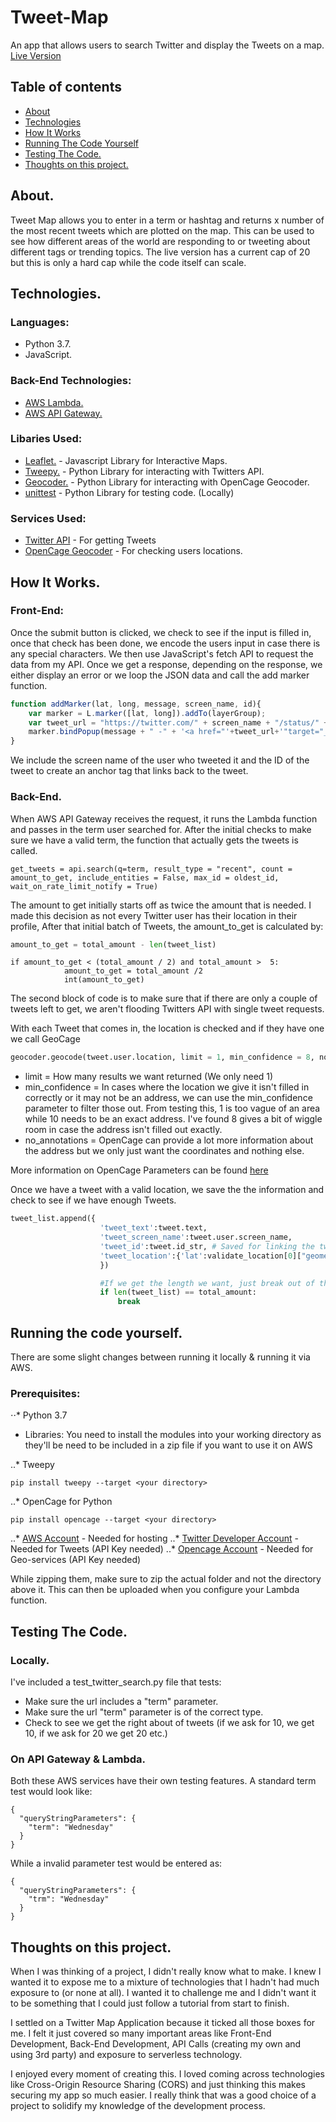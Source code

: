 # Tweet-Map
An app that allows users to search Twitter and display the Tweets on a map.
[Live Version](https://kenneth.gargan.ie/Tweet-Map/)

## Table of contents
* [About](#about)
* [Technologies](#technologies)
* [How It Works](#how-it-works)
* [Running The Code Yourself](#running-the-code-yourself)
* [Testing The Code.](testing-the-code)
* [Thoughts on this project.](thoughts-on-this-project-&-what-i've-learned)

## About.
Tweet Map allows you to enter in a term or hashtag and returns x number of the most recent tweets which are plotted on the map. This can be used to see how different areas of the world are responding to or tweeting about different tags or trending topics.
The live version has a current cap of 20 but this is only a hard cap while the code itself can scale.

## Technologies.
### Languages: 
- Python 3.7.
- JavaScript.

### Back-End Technologies:
- [AWS Lambda.](https://aws.amazon.com/lambda/)
- [AWS API Gateway.](https://aws.amazon.com/api-gateway/)

### Libaries Used:
- [Leaflet.](https://leafletjs.com/) - Javascript Library for Interactive Maps.
- [Tweepy.](https://tweepy.readthedocs.io/en/latest/) - Python Library for interacting with Twitters API.
- [Geocoder.](https://geocoder.readthedocs.io/) - Python Library for interacting with OpenCage Geocoder.
- [unittest](https://docs.python.org/3/library/unittest.html) - Python Library for testing code. (Locally)

### Services Used:
- [Twitter API](https://developer.twitter.com/) - For getting Tweets
- [OpenCage Geocoder](https://opencagedata.com/) - For checking users locations.

## How It Works.
### Front-End:
Once the submit button is clicked, we check to see if the input is filled in, once that check has been done, we encode the users input in case there is any special characters. We then use JavaScript's fetch API to request the data from my API. Once we get a response, depending on the response, we either display an error or we loop the JSON data and call the add marker function. 

```javascript
function addMarker(lat, long, message, screen_name, id){
    var marker = L.marker([lat, long]).addTo(layerGroup);
    var tweet_url = "https://twitter.com/" + screen_name + "/status/" +id;
    marker.bindPopup(message + " -" + '<a href="'+tweet_url+'"target="_blank">'+screen_name+'</a>');
}
```
We include the screen name of the user who tweeted it and the ID of the tweet to create an anchor tag that links back to the tweet.

### Back-End.
When AWS API Gateway receives the request, it runs the Lambda function and passes in the term user searched for. After the initial checks to make sure we have a valid term, the function that actually gets the tweets is called.

```
get_tweets = api.search(q=term, result_type = "recent", count = amount_to_get, include_entities = False, max_id = oldest_id, wait_on_rate_limit_notify = True)
```

The amount to get initially starts off as twice the amount that is needed. I made this decision as not every Twitter user has their location in their profile, After that initial batch of Tweets, the amount_to_get is calculated by: 

```python
amount_to_get = total_amount - len(tweet_list)
```

```
if amount_to_get < (total_amount / 2) and total_amount >  5:
            amount_to_get = total_amount /2
            int(amount_to_get)
```

The second block of code is to make sure that if there are only a couple of tweets left to get, we aren't flooding Twitters API with single tweet requests.


With each Tweet that comes in, the location is checked and if they have one we call GeoCage

```python
geocoder.geocode(tweet.user.location, limit = 1, min_confidence = 8, no_annotations = 1)
```
- limit = How many results we want returned (We only need 1)
- min_confidence = In cases where the location we give it isn't filled in correctly or it may not be an address, we can use the min_confidence parameter to filter those out. From testing this, 1 is too vague of an area while 10 needs to be an exact address. I've found 8 gives a bit of wiggle room in case the address isn't filled out exactly. 
- no_annotations = OpenCage can provide a lot more information about the address but we only just want the coordinates and nothing else.

More information on OpenCage Parameters can be found [here](https://opencagedata.com/api#request)


Once we have a tweet with a valid location, we save the the information and check to see if we have enough Tweets.

```python
tweet_list.append({
                    'tweet_text':tweet.text,
                    'tweet_screen_name':tweet.user.screen_name,
                    'tweet_id':tweet.id_str, # Saved for linking the tweet later if we need to.
                    'tweet_location':{'lat':validate_location[0]["geometry"]["lat"], 'lng':validate_location[0]["geometry"]["lng"]}
                    })

                    #If we get the length we want, just break out of the loop
                    if len(tweet_list) == total_amount:
                        break
```

## Running the code yourself.
There are some slight changes between running it locally & running it via AWS.

### Prerequisites:
⋅⋅* Python 3.7

- Libraries: 
You need to install the modules into your working directory as they'll be need to be included in a zip file if you want to use it on AWS

..* Tweepy
```
pip install tweepy --target <your directory>
```

..* OpenCage for Python
```
pip install opencage --target <your directory>
```
..* [AWS Account](https://aws.amazon.com/) - Needed for hosting
..* [Twitter Developer Account](https://developer.twitter.com/) - Needed for Tweets (API Key needed)
..* [Opencage Account](https://opencagedata.com/) - Needed for Geo-services (API Key needed)

While zipping them, make sure to zip the actual folder and not the directory above it. This can then be uploaded when you configure your Lambda function.

## Testing The Code.

### Locally.
I've included a test_twitter_search.py file that tests:
- Make sure the url includes a "term" parameter.
- Make sure the url "term" parameter is of the correct type.
- Check to see we get the right about of tweets (if we ask for 10, we get 10, if we ask for 20 we get 20 etc.)

### On API Gateway & Lambda.
Both these AWS services have their own testing features. A standard term test would look like:

```
{
  "queryStringParameters": {
    "term": "Wednesday"
  }
}
```

While a invalid parameter test would be entered as: 
```
{
  "queryStringParameters": {
    "trm": "Wednesday"
  }
}
```

## Thoughts on this project.
When I was thinking of a project, I didn't really know what to make. I knew I wanted it to expose me to a mixture of technologies that I hadn't had much exposure to (or none at all). I wanted it to challenge me and I didn't want it to be something that I could just follow a tutorial from start to finish. 

I settled on a Twitter Map Application because it ticked all those boxes for me. I felt it just covered so many important areas like Front-End Development, Back-End Development, API Calls (creating my own and using 3rd party) and exposure to serverless technology.

I enjoyed every moment of creating this. I loved coming across technologies like Cross-Origin Resource Sharing (CORS) and just thinking this makes securing my app so much easier. I really think that was a good choice of a project to solidify my knowledge of the development process.
